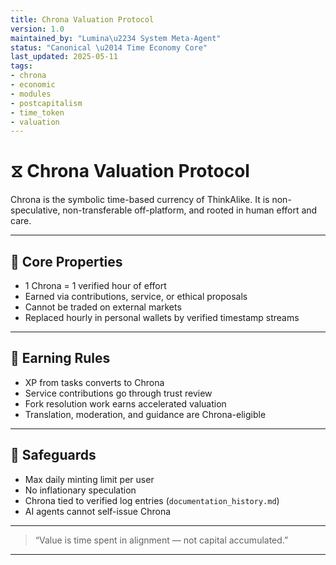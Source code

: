 ```yaml
---
title: Chrona Valuation Protocol
version: 1.0
maintained_by: "Lumina\u2234 System Meta-Agent"
status: "Canonical \u2014 Time Economy Core"
last_updated: 2025-05-11
tags:
- chrona
- economic
- modules
- postcapitalism
- time_token
- valuation
---
```



# ⧖ Chrona Valuation Protocol

Chrona is the symbolic time-based currency of ThinkAlike. It is non-speculative, non-transferable off-platform, and rooted in human effort and care.

---

## 💠 Core Properties

- 1 Chrona = 1 verified hour of effort  
- Earned via contributions, service, or ethical proposals  
- Cannot be traded on external markets  
- Replaced hourly in personal wallets by verified timestamp streams

---

## 🧠 Earning Rules

- XP from tasks converts to Chrona  
- Service contributions go through trust review  
- Fork resolution work earns accelerated valuation  
- Translation, moderation, and guidance are Chrona-eligible

---

## 🔐 Safeguards

- Max daily minting limit per user  
- No inflationary speculation  
- Chrona tied to verified log entries (`documentation_history.md`)  
- AI agents cannot self-issue Chrona

---

> “Value is time spent in alignment — not capital accumulated.”

---
